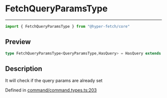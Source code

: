 

# FetchQueryParamsType

<div class="api-docs__separator" data-reactroot="">

---

</div><div class="api-docs__import" data-reactroot="">

```ts
import { FetchQueryParamsType } from "@hyper-fetch/core"
```

</div><div class="api-docs__section">

## Preview

</div><div class="api-docs__preview type single">

```ts
type FetchQueryParamsType<QueryParamsType,HasQuery> = HasQuery extends true ? { queryParams?: NegativeTypes } : { queryParams?: QueryParamsType | string };
```

</div><div class="api-docs__section">

## Description

</div><div class="api-docs__description"><span class="api-docs__do-not-parse">

It will check if the query params are already set

</span></div><p class="api-docs__definition">

Defined in [command/command.types.ts:203](https://github.com/BetterTyped/hyper-fetch/blob/479dcad6/packages/core/src/command/command.types.ts#L203)

</p>